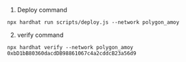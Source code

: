 1. Deploy command

```
npx hardhat run scripts/deploy.js --network polygon_amoy
```

2. verify command

```
npx hardhat verify --network polygon_amoy 0xbD1bB80360dacdDB98861067c4a2cddcB23a56d9
```
